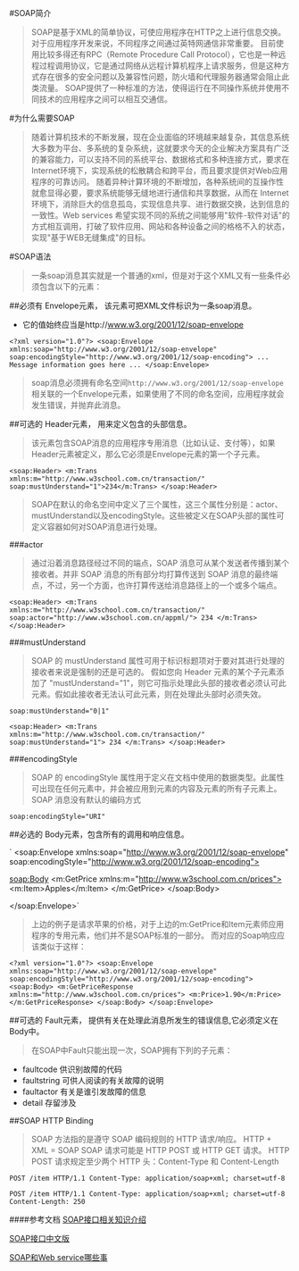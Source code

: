 #SOAP简介
> SOAP是基于XML的简单协议，可使应用程序在HTTP之上进行信息交换。
> 对于应用程序开发来说，不同程序之间通过英特网通信非常重要。
> 目前使用比较多得还有RPC（Remote Procedure Call Protocol），它也是一种远程过程调用协议，它是通过网络从远程计算机程序上请求服务，但是这种方式存在很多的安全问题以及兼容性问题，防火墙和代理服务器通常会阻止此类流量。
> SOAP提供了一种标准的方法，使得运行在不同操作系统并使用不同技术的应用程序之间可以相互交通信。

#为什么需要SOAP
>随着计算机技术的不断发展，现在企业面临的环境越来越复杂，其信息系统大多数为平台、多系统的复杂系统，这就要求今天的企业解决方案具有广泛的兼容能力，可以支持不同的系统平台、数据格式和多种连接方式，要求在Internet环境下，实现系统的松散耦合和跨平台，而且要求提供对Web应用程序的可靠访问。
>随着异种计算环境的不断增加，各种系统间的互操作性就愈显得必要，要求系统能够无缝地进行通信和共享数据，从而在 Internet 环境下，消除巨大的信息孤岛，实现信息共享、进行数据交换，达到信息的一致性。Web services 希望实现不同的系统之间能够用"软件-软件对话"的方式相互调用，打破了软件应用、网站和各种设备之间的格格不入的状态，实现"基于WEB无缝集成"的目标。


#SOAP语法
>一条soap消息其实就是一个普通的xml，但是对于这个XML又有一些条件必须包含以下的元素：

##必须有 Envelope元素， 该元素可把XML文件标识为一条soap消息。
* 它的值始终应当是http://www.w3.org/2001/12/soap-envelope


`<?xml version="1.0"?>
<soap:Envelope
xmlns:soap="http://www.w3.org/2001/12/soap-envelope"
soap:encodingStyle="http://www.w3.org/2001/12/soap-encoding">
  ...
  Message information goes here
  ...
</soap:Envelope>`

> soap消息必须拥有命名空间`http://www.w3.org/2001/12/soap-envelope`相关联的一个Envelope元素，如果使用了不同的命名空间，应用程序就会发生错误，并抛弃此消息。

##可选的 Header元素， 用来定义包含的头部信息。
>该元素包含SOAP消息的应用程序专用消息（比如认证、支付等），如果Header元素被定义，那么它必须是Envelope元素的第一个子元素。

`<soap:Header>
<m:Trans
xmlns:m="http://www.w3school.com.cn/transaction/"
soap:mustUnderstand="1">234</m:Trans>
</soap:Header>`


> SOAP在默认的命名空间中定义了三个属性，这三个属性分别是：actor、mustUnderstand以及encodingStyle。这些被定义在SOAP头部的属性可定义容器如何对SOAP消息进行处理。

###actor
>通过沿着消息路径经过不同的端点，SOAP 消息可从某个发送者传播到某个接收者。并非 SOAP 消息的所有部分均打算传送到 SOAP 消息的最终端点，不过，另一个方面，也许打算传送给消息路径上的一个或多个端点。

`<soap:Header>
<m:Trans
xmlns:m="http://www.w3school.com.cn/transaction/"
soap:actor="http://www.w3school.com.cn/appml/">
234
</m:Trans>
</soap:Header>`

###mustUnderstand

> SOAP 的 mustUnderstand 属性可用于标识标题项对于要对其进行处理的接收者来说是强制的还是可选的。
假如您向 Header 元素的某个子元素添加了 "mustUnderstand="1"，则它可指示处理此头部的接收者必须认可此元素。假如此接收者无法认可此元素，则在处理此头部时必须失效。

`soap:mustUnderstand="0|1"`

`<soap:Header>
<m:Trans
xmlns:m="http://www.w3school.com.cn/transaction/"
soap:mustUnderstand="1">
234
</m:Trans>
</soap:Header>`

###encodingStyle

> SOAP 的 encodingStyle 属性用于定义在文档中使用的数据类型。此属性可出现在任何元素中，并会被应用到元素的内容及元素的所有子元素上。SOAP 消息没有默认的编码方式

`soap:encodingStyle="URI"`

  
##必选的 Body元素，包含所有的调用和响应信息。

`<?xml version="1.0"?>
<soap:Envelope
xmlns:soap="http://www.w3.org/2001/12/soap-envelope"
soap:encodingStyle="http://www.w3.org/2001/12/soap-encoding">

<soap:Body>
   <m:GetPrice xmlns:m="http://www.w3school.com.cn/prices">
      <m:Item>Apples</m:Item>
   </m:GetPrice>
</soap:Body>

</soap:Envelope>`

> 上边的例子是请求苹果的价格，对于上边的m:GetPrice和Item元素师应用程序的专用元素，他们并不是SOAP标准的一部分。
而对应的Soap响应应该类似于这样：

`<?xml version="1.0"?>
<soap:Envelope
xmlns:soap="http://www.w3.org/2001/12/soap-envelope"
soap:encodingStyle="http://www.w3.org/2001/12/soap-encoding">
<soap:Body>
   <m:GetPriceResponse xmlns:m="http://www.w3school.com.cn/prices">
      <m:Price>1.90</m:Price>
   </m:GetPriceResponse>
</soap:Body>
</soap:Envelope>`

##可选的 Fault元素， 提供有关在处理此消息所发生的错误信息,它必须定义在Body中。

> 在SOAP中Fault只能出现一次，SOAP拥有下列的子元素：

* faultcode 供识别故障的代码
* faultstring 可供人阅读的有关故障的说明
* faultactor 有关是谁引发故障的信息
* detail 存留涉及

##SOAP HTTP Binding

> SOAP 方法指的是遵守 SOAP 编码规则的 HTTP 请求/响应。
HTTP + XML = SOAP
SOAP 请求可能是 HTTP POST 或 HTTP GET 请求。
HTTP POST 请求规定至少两个 HTTP 头：Content-Type 和 Content-Length

`POST /item HTTP/1.1
Content-Type: application/soap+xml; charset=utf-8`

`POST /item HTTP/1.1
Content-Type: application/soap+xml; charset=utf-8
Content-Length: 250`

####参考文档
[SOAP接口相关知识介绍](http://blog.csdn.net/N199109/article/details/23463225)

[SOAP接口中文版](http://download.csdn.net/detail/oponent1/4819108)

[SOAP和Web service哪些事](http://andot.iteye.com/blog/662787)


